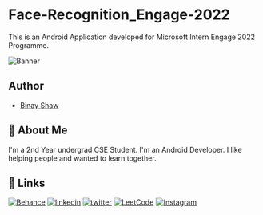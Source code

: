 
# Face-Recognition_Engage-2022
This is an Android Application developed for Microsoft Intern Engage 2022 Programme.

![Banner](https://user-images.githubusercontent.com/62587060/170305674-345d4e13-8e4b-4d45-a0b2-e267380fd3ad.png)


## Author
- [Binay Shaw](https://www.github.com/binayshaw7777)


## 🚀 About Me
I'm a 2nd Year undergrad CSE Student. I'm an Android Developer.
I like helping people and wanted to learn together.


## 🔗 Links
[![Behance](https://img.shields.io/badge/Behance-1769ff?style=for-the-badge&logo=behance&logoColor=white)](https://katherinempeterson.com/)
[![linkedin](https://img.shields.io/badge/linkedin-0A66C2?style=for-the-badge&logo=linkedin&logoColor=white)](https://www.linkedin.com/in/binayshaw7777/)
[![twitter](https://img.shields.io/badge/twitter-1DA1F2?style=for-the-badge&logo=twitter&logoColor=white)](https://twitter.com/binayplays7777)
[![LeetCode](https://img.shields.io/badge/LeetCode-000000?style=for-the-badge&logo=LeetCode&logoColor=#d16c06)](https://leetcode.com/binayshaw7777/)
[![Instagram](https://img.shields.io/badge/im_yonderly-%23E4405F.svg?style=for-the-badge&logo=Instagram&logoColor=white)](https://www.instagram.com/im_yonderly/)
